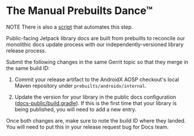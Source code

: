 # The Manual Prebuilts Dance™

NOTE There is also a [script](releasing.md#the-prebuilts-dance™) that automates
this step.

Public-facing Jetpack library docs are built from prebuilts to reconcile our
monolithic docs update process with our independently-versioned library release
process.

Submit the following changes in the same Gerrit topic so that they merge in the
same build ID:

1.  Commit your release artifact to the AndroidX AOSP checkout's local Maven
    repository under `prebuilts/androidx/internal`.

2.  Update the version for your library in the public docs configuration
    ([docs-public/build.gradle](https://cs.android.com/androidx/platform/frameworks/support/+/androidx-master-dev:docs-public/build.gradle)).
    If this is the first time that your library is being published, you will
    need to add a new entry.

Once both changes are, make sure to note the build ID where they landed. You
will need to put this in your release request bug for Docs team.
